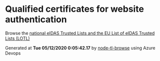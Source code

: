 # Qualified certificates for website authentication 
 Browse the [national eIDAS Trusted Lists and the EU List of eIDAS Trusted Lists (LOTL)](https://webgate.ec.europa.eu/tl-browser/#/) 
 
 
Generated at **Tue 05/12/2020  0:05:42.17** by [node-tl-browse](https://github.com/ymedlop/node-tl-browser) using Azure Devops 
